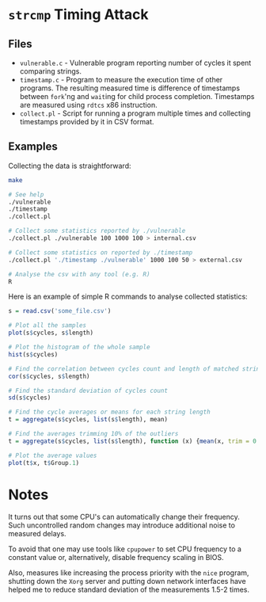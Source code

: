 # `strcmp` Timing Attack

## Files

* `vulnerable.c` - Vulnerable program reporting number of cycles it spent
    comparing strings.
* `timestamp.c` - Program to measure the execution time of other programs. The
    resulting measured time is difference of timestamps between `fork`'ng and
    `wait`ing for child process completion. Timestamps are measured using
    `rdtcs` x86 instruction.
* `collect.pl` - Script for running a program multiple times and collecting
    timestamps provided by it in CSV format.

## Examples

Collecting the data is straightforward:

```sh
make

# See help
./vulnerable
./timestamp
./collect.pl

# Collect some statistics reported by ./vulnerable
./collect.pl ./vulnerable 100 1000 100 > internal.csv

# Collect some statistics on reported by ./timestamp
./collect.pl './timestamp ./vulnerable' 1000 100 50 > external.csv

# Analyse the csv with any tool (e.g. R)
R
```

Here is an example of simple R commands to analyse collected statistics:

```R
s = read.csv('some_file.csv')

# Plot all the samples
plot(s$cycles, s$length)

# Plot the histogram of the whole sample
hist(s$cycles)

# Find the correlation between cycles count and length of matched string
cor(s$cycles, s$length)

# Find the standard deviation of cycles count
sd(s$cycles)

# Find the cycle averages or means for each string length
t = aggregate(s$cycles, list(s$length), mean)

# Find the averages trimming 10% of the outliers
t = aggregate(s$cycles, list(s$length), function (x) {mean(x, trim = 0.1)})

# Plot the average values
plot(t$x, t$Group.1)
```

# Notes

It turns out that some CPU's can automatically change their frequency. Such
uncontrolled random changes may introduce additional noise to measured delays.

To avoid that one may use tools like `cpupower` to set CPU frequency to a
constant value or, alternatively, disable frequency scaling in BIOS.

Also, measures like increasing the process priority with the `nice` program,
shutting down the `Xorg` server and putting down network interfaces have helped
me to reduce standard deviation of the measurements 1.5-2 times.
